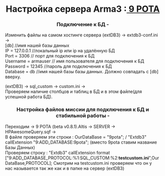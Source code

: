 <h1 align="center">Настройка сервера Arma3 :<a href="https://discord.gg/GPfv3qAQFX" target="_blank"> 9 РОТА</a></h1>
<h3 align="center">Подключение к БД - </h3><p>Изменить файлы на самом хостинге сервера (extDB3) -> extdb3-conf.ini -><br>[db] //имя нашей базы данных<br>IP = 127.0.0.1 //локальный ip или ip на удалённую БД<br>Port = 3306 // порт для подключения к БД<br>Username = armauser // имя пользователя для подключения к БД<br>Password = 12345 //пароль для подключения к БД<br>Database = db //имя нашей базы базы данных. Должно совпадать с [db] вверху.<br></p><p>(extDB3) -> sql_custom -> custom.ini -><br> Проверяем наличие столбцов и таблиц в БД и в этом файле(для успешной работа БД).<br></p><h3 align="center">Настройка файлов миссии для подключения к БД и стабильной работы - </h3><p>Переходим -> 9 POTA (beta v0.8.1).Altis -> SERVER -> HPAwesomeQuery.sqf -> <br> В файле проверяем эти строки : OurDataBase = "9pota"; / 	"Extdb3" callExtension "9:ADD_DATABASE:9pota"; (вместо 9pota ставим название Базы Данных)<br>Проверяем строку :	"Extdb3" callExtension format ["9:ADD_DATABASE_PROTOCOL:%1:SQL_CUSTOM:%2:<b>testcustom.ini</b>",OurDataBase,PROTOCOL]; Смотрим на testcustom.ini проверяем что он у нас называется так же как и в папке на сервер (extDB3)</p>
